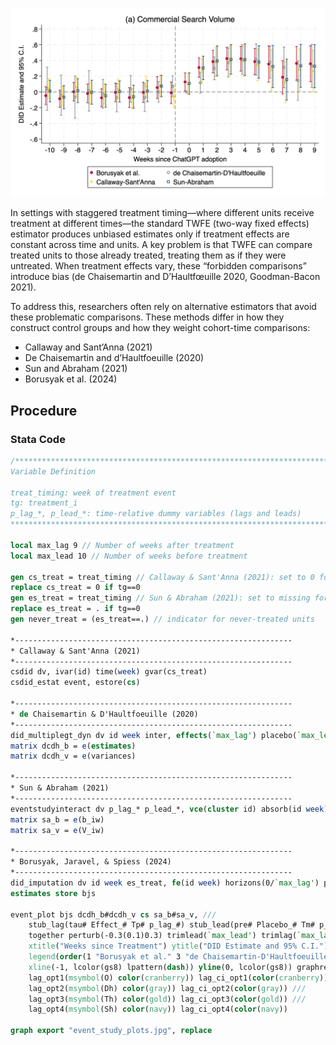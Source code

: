 ![Event‐Study-Plots](07_heterogeneity_robust_estimators/event_study_plot.jpg)

In settings with staggered treatment timing—where different units receive treatment at different times—the standard TWFE (two-way fixed effects) estimator produces unbiased estimates only if treatment effects are constant across time and units. A key problem is that TWFE can compare treated units to those already treated, treating them as if they were untreated. When treatment effects vary, these “forbidden comparisons” introduce bias (de Chaisemartin and D’Haultfœuille 2020, Goodman-Bacon 2021).

To address this, researchers often rely on alternative estimators that avoid these problematic comparisons. These methods differ in how they construct control groups and how they weight cohort-time comparisons:
* Callaway and Sant’Anna (2021)
* De Chaisemartin and d’Haultfoeuille (2020)
* Sun and Abraham (2021)
* Borusyak et al. (2024)

## Procedure
### Stata Code
```stata
/******************************************************************************
Variable Definition

treat_timing: week of treatment event
tg: treatment_i
p_lag_*, p_lead_*: time-relative dummy variables (lags and leads)
******************************************************************************/

local max_lag 9 // Number of weeks after treatment
local max_lead 10 // Number of weeks before treatment

gen cs_treat = treat_timing // Callaway & Sant'Anna (2021): set to 0 for never-treated units
replace cs_treat = 0 if tg==0
gen es_treat = treat_timing // Sun & Abraham (2021): set to missing for never-treated units
replace es_treat = . if tg==0
gen never_treat = (es_treat==.) // indicator for never-treated units

*--------------------------------------------------------------
* Callaway & Sant'Anna (2021) 
*--------------------------------------------------------------
csdid dv, ivar(id) time(week) gvar(cs_treat)
csdid_estat event, estore(cs)

*--------------------------------------------------------------
* de Chaisemartin & D'Haultfoeuille (2020) 
*--------------------------------------------------------------
did_multiplegt_dyn dv id week inter, effects(`max_lag') placebo(`max_lead') cluster(id)
matrix dcdh_b = e(estimates)
matrix dcdh_v = e(variances)

*--------------------------------------------------------------
* Sun & Abraham (2021)
*--------------------------------------------------------------
eventstudyinteract dv p_lag_* p_lead_*, vce(cluster id) absorb(id week) cohort(es_treat) control_cohort(never_treat)
matrix sa_b = e(b_iw)
matrix sa_v = e(V_iw)

*--------------------------------------------------------------
* Borusyak, Jaravel, & Spiess (2024)
*--------------------------------------------------------------
did_imputation dv id week es_treat, fe(id week) horizons(0/`max_lag') pretrend(`max_lead')
estimates store bjs

event_plot bjs dcdh_b#dcdh_v cs sa_b#sa_v, ///
	stub_lag(tau# Effect_# Tp# p_lag_#) stub_lead(pre# Placebo_# Tm# p_lead_#) plottype(scatter) ciplottype(rcap) ///
	together perturb(-0.3(0.1)0.3) trimlead(`max_lead') trimlag(`max_lag') noautolegend graph_opt(title("DV", size(medlarge)) ///
	xtitle("Weeks since Treatment") ytitle("DID Estimate and 95% C.I.") xlabel(-`max_lead'(1)`max_lag') ylabel(-0.6(0.2)0.8) ///
	legend(order(1 "Borusyak et al." 3 "de Chaisemartin-D'Haultfoeuille" 5 "Callaway-Sant'Anna" 7 "Sun-Abraham") rows(3) position(6) region(lc(black))) ///
	xline(-1, lcolor(gs8) lpattern(dash)) yline(0, lcolor(gs8)) graphregion(color(white)) bgcolor(white) ylabel(, angle(horizontal))) ///
	lag_opt1(msymbol(O) color(cranberry)) lag_ci_opt1(color(cranberry)) ///
	lag_opt2(msymbol(Dh) color(gray)) lag_ci_opt2(color(gray)) ///
	lag_opt3(msymbol(Th) color(gold)) lag_ci_opt3(color(gold)) ///
	lag_opt4(msymbol(Sh) color(navy)) lag_ci_opt4(color(navy)) 

graph export "event_study_plots.jpg", replace
